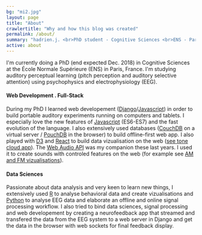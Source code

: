 ```yaml
---
bg: "mi2.jpg"
layout: page
title: "About"
crawlertitle: "Why and how this blog was created"
permalink: /about/
summary: "hadrien.j. <br>PhD student - Cognitive Sciences <br>ENS - Paris, France"
active: about
---
```


I'm currently doing a PhD (end expected Dec. 2018) in Cognitive Sciences at the &Eacute;cole Normale Supérieure (ENS) in Paris, France. I'm studying auditory perceptual learning (pitch perception and auditory selective attention) using psychophysics and electrophysiology (EEG).

#### Web Development . Full-Stack

During my PhD I learned web developement (<a href="{{ site.baseurl }}{{ site.tag_page }}#Django" class="inline-tag">Django</a>/<a href="{{ site.baseurl }}{{ site.tag_page }}#Javascript" class="inline-tag">Javascript</a>) in order to build portable auditory experiments running on computers and tablets. I especially love the new features of <a href="{{ site.baseurl }}{{ site.tag_page }}#Javascript" class="inline-tag">Javascript</a> (ES6-ES7) and the fast evolution of the language. I also extensively used databases (<a href="{{ site.baseurl }}{{ site.tag_page }}#CouchDB" class="inline-tag">CouchDB</a> on a virtual server / <a href="{{ site.baseurl }}{{ site.tag_page }}#PouchDB" class="inline-tag">PouchDB</a> in the browser) to build offline-first web app. I also played with <a href="{{ site.baseurl }}{{ site.tag_page }}#D3" class="inline-tag">D3</a> and  <a href="{{ site.baseurl }}{{ site.tag_page }}#React" class="inline-tag">React</a> to build data vizualisation on the web ([see tone cloud app]()). The <a href="{{ site.baseurl }}{{ site.tag_page }}#Web-Audio-API" class="inline-tag">Web Audio API</a> was my companion these last years. I used it to create sounds with controled features on the web (for example see [AM and FM vizualisations](http://fm-am.auditory.fr/)).

#### Data Sciences

Passionate about data analysis and very keen to learn new things, I extensively used <a href="{{ site.baseurl }}{{ site.tag_page }}#R" class="inline-tag">R</a> to analyse behavioral data and create vizualisations and <a href="{{ site.baseurl }}{{ site.tag_page }}#Python" class="inline-tag">Python</a> to analyse EEG data and elaborate an offline and online signal processing workflow. I also tried to bind data sciences, signal processing and web developement by creating a neurofeedback app that streamed and transfered the data from the EEG system to a web server in Django and get the data in the browser with web sockets for final feedback display.

